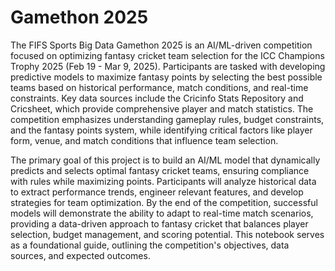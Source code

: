 # Gamethon 2025

The FIFS Sports Big Data Gamethon 2025 is an AI/ML-driven competition focused on optimizing fantasy cricket team selection for the ICC Champions Trophy 2025 (Feb 19 - Mar 9, 2025). Participants are tasked with developing predictive models to maximize fantasy points by selecting the best possible teams based on historical performance, match conditions, and real-time constraints. Key data sources include the Cricinfo Stats Repository and Cricsheet, which provide comprehensive player and match statistics. The competition emphasizes understanding gameplay rules, budget constraints, and the fantasy points system, while identifying critical factors like player form, venue, and match conditions that influence team selection.

The primary goal of this project is to build an AI/ML model that dynamically predicts and selects optimal fantasy cricket teams, ensuring compliance with rules while maximizing points. Participants will analyze historical data to extract performance trends, engineer relevant features, and develop strategies for team optimization. By the end of the competition, successful models will demonstrate the ability to adapt to real-time match scenarios, providing a data-driven approach to fantasy cricket that balances player selection, budget management, and scoring potential. This notebook serves as a foundational guide, outlining the competition's objectives, data sources, and expected outcomes.

```{tableofcontents}

```
